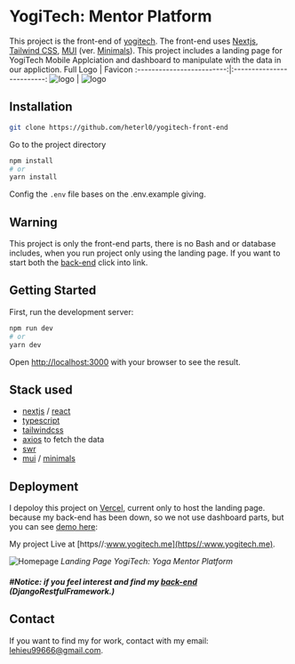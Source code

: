 # YogiTech: Mentor Platform

This project is the front-end of [yogitech](https://www.yogitech.me).
The front-end uses [Nextjs](https://nextjs.org/), [Tailwind CSS](https://tailwindcss.com/), [MUI](https://mui.com/) (ver. [Minimals](https://mui.com/)). This project includes a landing page for YogiTech Mobile Applciation and dashboard to manipulate with the data in our appliction.
Full Logo | Favicon
:-------------------------:|:-------------------------:
![logo](https://www.yogitech.me/logo/logo_full.svg) | ![logo](https://www.yogitech.me/favicon/android-chrome-192x192.png)

## Installation

```bash
git clone https://github.com/heterl0/yogitech-front-end
```

Go to the project directory

```bash
npm install
# or
yarn install
```

Config the `.env` file bases on the .env.example giving.

## Warning

This project is only the front-end parts, there is no Bash and or database includes, when you run project only using the landing page. If you want to start both the [back-end](https://gitlab.com/sep490-16-YogiTech/back-end) click into link.

## Getting Started

First, run the development server:

```bash
npm run dev
# or
yarn dev
```

Open [http://localhost:3000](http://localhost:3000) with your browser to see the result.

## Stack used

- [nextjs](https://nextjs.org/) / [react](https://reactjs.org/)
- [typescript](https://www.typescriptlang.org/)
- [tailwindcss](https://tailwindcss.com/)
- [axios](https://axios-http.com/docs/intro) to fetch the data
- [swr](https://swr.vercel.app/)
- [mui](https://mui.com/) / [minimals](https://minimals.cc/)

## Deployment

I depoloy this project on [Vercel](https://vercel.com/), current only to host the landing page. because my back-end has been down, so we not use dashboard parts, but you can see [demo here](https://youtu.be/y0Hh2Zelv5w?si=LkPJ7W8RmV91PX8u&t=773):

My project Live at [https//:www.yogitech.me](https//:www.yogitech.me).

![Homepage](https://www.yogitech.me/og-image.png) _Landing Page YogiTech: Yoga Mentor Platform_

##### #Notice: if you feel interest and find my [back-end](https://gitlab.com/sep490-16-YogiTech/back-end) (DjangoRestfulFramework.)

## Contact

If you want to find my for work, contact with my email: [lehieu99666@gmail.com](mailto:lehieu99666@gmail.com).
